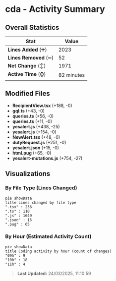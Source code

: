 # cda - Activity Summary 

## Overall Statistics

| Stat                   | Value                                                             |
| ---------------------- | ----------------------------------------------------------------- |
| **Lines Added** (➕)   | 2023                                          |
| **Lines Removed** (➖) | 52                                        |
| **Net Change** (↕)    | 1971                |
| **Active Time** (⌚)   | 82 minutes |


## Modified Files
- **RecipientView.tsx** (+188, -0)
- **gql.ts** (+43, -0)
- **queries.ts** (+56, -0)
- **queries.ts** (+11, -0)
- **yesalert.js** (+438, -25)
- **yesalert.js** (+154, -0)
- **NewAlert.tsx** (+48, -0)
- **dutyRequest.js** (+251, -0)
- **yesalert.json** (+15, -0)
- **html.pug** (+65, -0)
- **yesalert-mutations.js** (+754, -27)

## Visualizations

### By File Type (Lines Changed)

```mermaid
pie showData
title Lines changed by file type
".tsx" : 236
".ts" : 110
".js" : 1649
".json" : 15
".pug" : 65
```

### By Hour (Estimated Activity Count)

```mermaid
pie showData
title Coding activity by hour (count of changes)
"09h" : 9
"10h" : 18
"11h" : 4
```


> **Last Updated:** 24/03/2025, 11:10:59